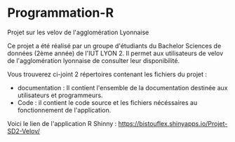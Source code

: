 # Programmation-R

Projet sur les velov de l'agglomération Lyonnaise

Ce projet a été réalisé par un groupe d'étudiants du Bachelor Sciences de données (2ème année) de l'IUT LYON 2.
Il permet aux utilisateurs de velov de l'agglomération lyonnaise de consulter leur disponibilité.

Vous trouverez ci-joint 2 répertoires contenant les fichiers du projet : 
- documentation : Il contient l'ensemble de la documentation destinée aux utilisateurs et programmeurs.
- Code : il contient le code source et les fichiers nécéssaires au fonctionnement de l'application.

Voici le lien de l'application  R Shinny : 
https://bistouflex.shinyapps.io/Projet-SD2-Velov/
